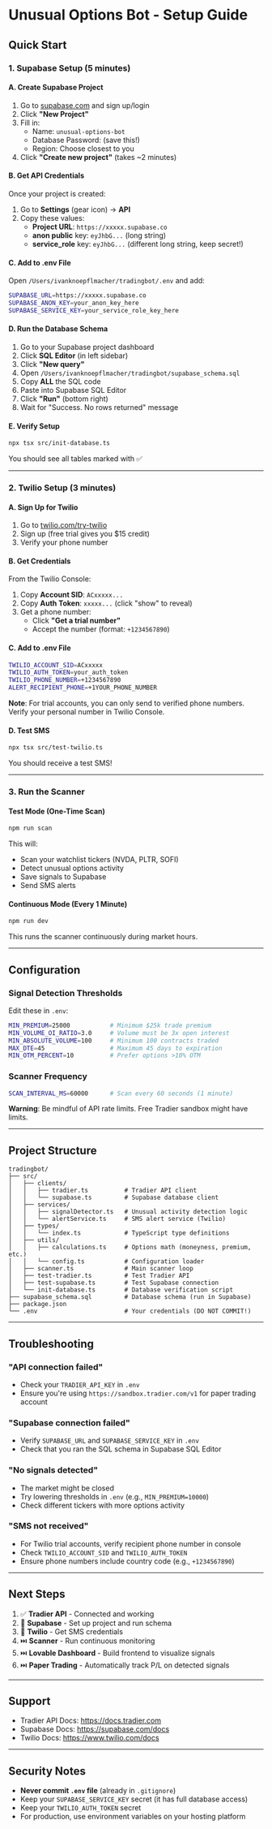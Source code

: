 # Unusual Options Bot - Setup Guide

## Quick Start

### 1. Supabase Setup (5 minutes)

#### A. Create Supabase Project
1. Go to [supabase.com](https://supabase.com) and sign up/login
2. Click **"New Project"**
3. Fill in:
   - Name: `unusual-options-bot`
   - Database Password: (save this!)
   - Region: Choose closest to you
4. Click **"Create new project"** (takes ~2 minutes)

#### B. Get API Credentials
Once your project is created:

1. Go to **Settings** (gear icon) → **API**
2. Copy these values:
   - **Project URL**: `https://xxxxx.supabase.co`
   - **anon public** key: `eyJhbG...` (long string)
   - **service_role** key: `eyJhbG...` (different long string, keep secret!)

#### C. Add to .env File
Open `/Users/ivanknoepflmacher/tradingbot/.env` and add:

```bash
SUPABASE_URL=https://xxxxx.supabase.co
SUPABASE_ANON_KEY=your_anon_key_here
SUPABASE_SERVICE_KEY=your_service_role_key_here
```

#### D. Run the Database Schema
1. Go to your Supabase project dashboard
2. Click **SQL Editor** (in left sidebar)
3. Click **"New query"**
4. Open `/Users/ivanknoepflmacher/tradingbot/supabase_schema.sql`
5. Copy **ALL** the SQL code
6. Paste into Supabase SQL Editor
7. Click **"Run"** (bottom right)
8. Wait for "Success. No rows returned" message

#### E. Verify Setup
```bash
npx tsx src/init-database.ts
```

You should see all tables marked with ✅

---

### 2. Twilio Setup (3 minutes)

#### A. Sign Up for Twilio
1. Go to [twilio.com/try-twilio](https://www.twilio.com/try-twilio)
2. Sign up (free trial gives you $15 credit)
3. Verify your phone number

#### B. Get Credentials
From the Twilio Console:
1. Copy **Account SID**: `ACxxxxx...`
2. Copy **Auth Token**: `xxxxx...` (click "show" to reveal)
3. Get a phone number:
   - Click **"Get a trial number"**
   - Accept the number (format: `+1234567890`)

#### C. Add to .env File
```bash
TWILIO_ACCOUNT_SID=ACxxxxx
TWILIO_AUTH_TOKEN=your_auth_token
TWILIO_PHONE_NUMBER=+1234567890
ALERT_RECIPIENT_PHONE=+1YOUR_PHONE_NUMBER
```

**Note**: For trial accounts, you can only send to verified phone numbers. Verify your personal number in Twilio Console.

#### D. Test SMS
```bash
npx tsx src/test-twilio.ts
```

You should receive a test SMS!

---

### 3. Run the Scanner

#### Test Mode (One-Time Scan)
```bash
npm run scan
```

This will:
- Scan your watchlist tickers (NVDA, PLTR, SOFI)
- Detect unusual options activity
- Save signals to Supabase
- Send SMS alerts

#### Continuous Mode (Every 1 Minute)
```bash
npm run dev
```

This runs the scanner continuously during market hours.

---

## Configuration

### Signal Detection Thresholds

Edit these in `.env`:

```bash
MIN_PREMIUM=25000           # Minimum $25k trade premium
MIN_VOLUME_OI_RATIO=3.0     # Volume must be 3x open interest
MIN_ABSOLUTE_VOLUME=100     # Minimum 100 contracts traded
MAX_DTE=45                  # Maximum 45 days to expiration
MIN_OTM_PERCENT=10          # Prefer options >10% OTM
```

### Scanner Frequency

```bash
SCAN_INTERVAL_MS=60000      # Scan every 60 seconds (1 minute)
```

**Warning**: Be mindful of API rate limits. Free Tradier sandbox might have limits.

---

## Project Structure

```
tradingbot/
├── src/
│   ├── clients/
│   │   ├── tradier.ts          # Tradier API client
│   │   └── supabase.ts         # Supabase database client
│   ├── services/
│   │   ├── signalDetector.ts   # Unusual activity detection logic
│   │   └── alertService.ts     # SMS alert service (Twilio)
│   ├── types/
│   │   └── index.ts            # TypeScript type definitions
│   ├── utils/
│   │   ├── calculations.ts     # Options math (moneyness, premium, etc.)
│   │   └── config.ts           # Configuration loader
│   ├── scanner.ts              # Main scanner loop
│   ├── test-tradier.ts         # Test Tradier API
│   ├── test-supabase.ts        # Test Supabase connection
│   └── init-database.ts        # Database verification script
├── supabase_schema.sql         # Database schema (run in Supabase)
├── package.json
└── .env                        # Your credentials (DO NOT COMMIT!)
```

---

## Troubleshooting

### "API connection failed"
- Check your `TRADIER_API_KEY` in `.env`
- Ensure you're using `https://sandbox.tradier.com/v1` for paper trading account

### "Supabase connection failed"
- Verify `SUPABASE_URL` and `SUPABASE_SERVICE_KEY` in `.env`
- Check that you ran the SQL schema in Supabase SQL Editor

### "No signals detected"
- The market might be closed
- Try lowering thresholds in `.env` (e.g., `MIN_PREMIUM=10000`)
- Check different tickers with more options activity

### "SMS not received"
- For Twilio trial accounts, verify recipient phone number in console
- Check `TWILIO_ACCOUNT_SID` and `TWILIO_AUTH_TOKEN`
- Ensure phone numbers include country code (e.g., `+1234567890`)

---

## Next Steps

1. ✅ **Tradier API** - Connected and working
2. 🔄 **Supabase** - Set up project and run schema
3. 🔄 **Twilio** - Get SMS credentials
4. ⏭️ **Scanner** - Run continuous monitoring
5. ⏭️ **Lovable Dashboard** - Build frontend to visualize signals
6. ⏭️ **Paper Trading** - Automatically track P/L on detected signals

---

## Support

- Tradier API Docs: https://docs.tradier.com
- Supabase Docs: https://supabase.com/docs
- Twilio Docs: https://www.twilio.com/docs

---

## Security Notes

- **Never commit `.env` file** (already in `.gitignore`)
- Keep your `SUPABASE_SERVICE_KEY` secret (it has full database access)
- Keep your `TWILIO_AUTH_TOKEN` secret
- For production, use environment variables on your hosting platform
